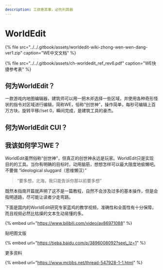 ```yaml
---
description: 工欲善其事，必先利其器
---
```


# WorldEdit

{% file src="../../.gitbook/assets/worldedit-wiki-zhong-wen-wen-dang-ver1.zip" caption="WE中文文档" %}

{% file src="../../.gitbook/assets/ch-worldedit\_ref\_rev6.pdf" caption="WE快捷参考表" %}

## 何为WorldEdit？

一款游戏内地图编辑器，建筑师可以用一把木斧选择一些区域，并使用各种奇形怪状的指令对区域进行编辑，简称WE，俗称“创世神”，操作简单，每秒可编辑上百万方块，旋转平移//set 0，瞬间完成，是建筑工具的豪杰。

## 何为WorldEdit CUI？

## 我该如何学习WE？

WorldEdit虽然俗称“创世神”，但真正的创世神永远是玩家。WorldEdit只是实现目的的工具。当你有明确的目标时，动用脑筋，想想怎样可以最大限度地偷懒吧。不要做 “ideological sluggard（思维懒汉）”

> “要多想，北海，我只能告诉你那以前要多想”

既然本指南开篇就声明了这不是一篇教程，自然不会涉及过多的基本操作，但是会指明道路，尽可能让读者少走弯路。

下面是国内的WorldEdit研究专家蓝鸡的教学视频，准确性和全面性有十分保障，而且视频必然比枯燥的文本生动易懂的多。

{% embed url="https://www.bilibili.com/video/av86971088" %}

贴吧图文版

{% embed url="https://tieba.baidu.com/p/3896008092?see\_lz=1" %}

更多资料

{% embed url="https://www.mcbbs.net/thread-547928-1-1.html" %}



